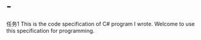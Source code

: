 # -
任务1
This is the code specification of C# program I wrote. Welcome to use this specification for programming.
